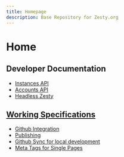 ```yaml
---
title: Homepage
description: Base Repository for Zesty.org
---
```


# Home

## Developer Documentation

* [Instances API](https://instances-api.zesty.org/)
* [Accounts API](https://accounts-api.zesty.org/)
* [Headless Zesty](headless/)

## [Working Specifications](specs.md)

* [Github Integration]()
* [Publishing]()
* [Github Sync for local development](https://docs.google.com/document/d/1PCOXFzI20O4XoPwRpKWMInXkpeZyV7phwFeq5d3hVN8/edit?usp=sharing)
* [Meta Tags for Single Pages](https://docs.google.com/document/d/1dXzNhLsnu7xoyE-SK9g9jii9L4lq8cU-H0B01HzT5F8/edit)

